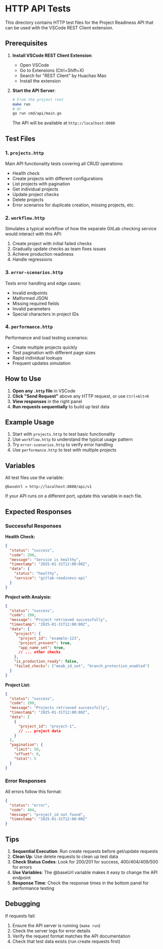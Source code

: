 # HTTP API Tests

This directory contains HTTP test files for the Project Readiness API that can be used with the VSCode REST Client extension.

## Prerequisites

1. **Install VSCode REST Client Extension**:
   - Open VSCode
   - Go to Extensions (Ctrl+Shift+X)
   - Search for "REST Client" by Huachao Mao
   - Install the extension

2. **Start the API Server**:
   ```bash
   # From the project root
   make run
   # Or
   go run cmd/api/main.go
   ```

   The API will be available at `http://localhost:8080`

## Test Files

### 1. `projects.http`
Main API functionality tests covering all CRUD operations:
- Health check
- Create projects with different configurations
- List projects with pagination
- Get individual projects
- Update project checks
- Delete projects
- Error scenarios for duplicate creation, missing projects, etc.

### 2. `workflow.http`
Simulates a typical workflow of how the separate GitLab checking service would interact with this API:
1. Create project with initial failed checks
2. Gradually update checks as team fixes issues
3. Achieve production readiness
4. Handle regressions

### 3. `error-scenarios.http`
Tests error handling and edge cases:
- Invalid endpoints
- Malformed JSON
- Missing required fields
- Invalid parameters
- Special characters in project IDs

### 4. `performance.http`
Performance and load testing scenarios:
- Create multiple projects quickly
- Test pagination with different page sizes
- Rapid individual lookups
- Frequent updates simulation

## How to Use

1. **Open any `.http` file** in VSCode
2. **Click "Send Request"** above any HTTP request, or use `Ctrl+Alt+R`
3. **View responses** in the right panel
4. **Run requests sequentially** to build up test data

## Example Usage

1. Start with `projects.http` to test basic functionality
2. Use `workflow.http` to understand the typical usage pattern
3. Try `error-scenarios.http` to verify error handling
4. Use `performance.http` to test with multiple projects

## Variables

All test files use the variable:
```
@baseUrl = http://localhost:8080/api/v1
```

If your API runs on a different port, update this variable in each file.

## Expected Responses

### Successful Responses

**Health Check:**
```json
{
  "status": "success",
  "code": 200,
  "message": "Service is healthy",
  "timestamp": "2025-01-31T12:00:00Z",
  "data": {
    "status": "healthy",
    "service": "gitlab-readiness-api"
  }
}
```

**Project with Analysis:**
```json
{
  "status": "success",
  "code": 200,
  "message": "Project retrieved successfully",
  "timestamp": "2025-01-31T12:00:00Z",
  "data": {
    "project": {
      "project_id": "example-123",
      "project_present": true,
      "app_name_set": true,
      // ... other checks
    },
    "is_production_ready": false,
    "failed_checks": ["moab_id_set", "branch_protection_enabled"]
  }
}
```

**Project List:**
```json
{
  "status": "success",
  "code": 200,
  "message": "Projects retrieved successfully",
  "timestamp": "2025-01-31T12:00:00Z",
  "data": [
    {
      "project_id": "project-1",
      // ... project data
    }
  ],
  "pagination": {
    "limit": 50,
    "offset": 0,
    "total": 5
  }
}
```

### Error Responses

All errors follow this format:
```json
{
  "status": "error",
  "code": 404,
  "message": "project_id not found",
  "timestamp": "2025-01-31T12:00:00Z"
}
```

## Tips

1. **Sequential Execution**: Run create requests before get/update requests
2. **Clean Up**: Use delete requests to clean up test data
3. **Check Status Codes**: Look for 200/201 for success, 400/404/409/500 for errors
4. **Use Variables**: The @baseUrl variable makes it easy to change the API endpoint
5. **Response Time**: Check the response times in the bottom panel for performance testing

## Debugging

If requests fail:
1. Ensure the API server is running (`make run`)
2. Check the server logs for error details
3. Verify the request format matches the API documentation
4. Check that test data exists (run create requests first)